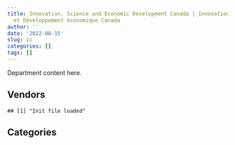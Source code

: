 ```yaml
---
title: Innovation, Science and Economic Development Canada | Innovation, Sciences
  et Développement économique Canada
author: ''
date: '2022-08-15'
slug: ic
categories: []
tags: []
---
```


<script src="/rmarkdown-libs/htmlwidgets/htmlwidgets.js"></script>
<link href="/rmarkdown-libs/datatables-css/datatables-crosstalk.css" rel="stylesheet" />
<script src="/rmarkdown-libs/datatables-binding/datatables.js"></script>
<script src="/rmarkdown-libs/jquery/jquery-3.6.0.min.js"></script>
<link href="/rmarkdown-libs/dt-core-bootstrap/css/dataTables.bootstrap.min.css" rel="stylesheet" />
<link href="/rmarkdown-libs/dt-core-bootstrap/css/dataTables.bootstrap.extra.css" rel="stylesheet" />
<script src="/rmarkdown-libs/dt-core-bootstrap/js/jquery.dataTables.min.js"></script>
<script src="/rmarkdown-libs/dt-core-bootstrap/js/dataTables.bootstrap.min.js"></script>
<link href="/rmarkdown-libs/crosstalk/css/crosstalk.min.css" rel="stylesheet" />
<script src="/rmarkdown-libs/crosstalk/js/crosstalk.min.js"></script>
<script src="/rmarkdown-libs/htmlwidgets/htmlwidgets.js"></script>
<link href="/rmarkdown-libs/datatables-css/datatables-crosstalk.css" rel="stylesheet" />
<script src="/rmarkdown-libs/datatables-binding/datatables.js"></script>
<script src="/rmarkdown-libs/jquery/jquery-3.6.0.min.js"></script>
<link href="/rmarkdown-libs/dt-core-bootstrap/css/dataTables.bootstrap.min.css" rel="stylesheet" />
<link href="/rmarkdown-libs/dt-core-bootstrap/css/dataTables.bootstrap.extra.css" rel="stylesheet" />
<script src="/rmarkdown-libs/dt-core-bootstrap/js/jquery.dataTables.min.js"></script>
<script src="/rmarkdown-libs/dt-core-bootstrap/js/dataTables.bootstrap.min.js"></script>
<link href="/rmarkdown-libs/crosstalk/css/crosstalk.min.css" rel="stylesheet" />
<script src="/rmarkdown-libs/crosstalk/js/crosstalk.min.js"></script>

Department content here.

## Vendors

    ## [1] "Init file loaded"

<div id="htmlwidget-1" style="width:100%;height:auto;" class="datatables html-widget"></div>
<script type="application/json" data-for="htmlwidget-1">{"x":{"style":"bootstrap","filter":"none","vertical":false,"data":[["<a href=\"/vendors/4083261_canada/\">4083261 CANADA<\/a>","<a href=\"/vendors/a_hundred_answers/\">A HUNDRED ANSWERS<\/a>","<a href=\"/vendors/acart_communications/\">ACART COMMUNICATIONS<\/a>","<a href=\"/vendors/accenture/\">ACCENTURE<\/a>","<a href=\"/vendors/acme_future_security_controls/\">ACME FUTURE SECURITY CONTROLS<\/a>","<a href=\"/vendors/adga_group/\">ADGA GROUP<\/a>","<a href=\"/vendors/adrm_technology_consulting/\">ADRM TECHNOLOGY CONSULTING<\/a>","<a href=\"/vendors/advanced_business_interiors/\">ADVANCED BUSINESS INTERIORS<\/a>","<a href=\"/vendors/advanced_chippewa_technologies/\">ADVANCED CHIPPEWA TECHNOLOGIES<\/a>","<a href=\"/vendors/alcaide_webster_architects/\">ALCAIDE WEBSTER ARCHITECTS<\/a>","<a href=\"/vendors/altis_human_resources/\">ALTIS HUMAN RESOURCES<\/a>","<a href=\"/vendors/amazon/\">AMAZON<\/a>","<a href=\"/vendors/anixter_canada/\">ANIXTER CANADA<\/a>","<a href=\"/vendors/ansys_canada/\">ANSYS CANADA<\/a>","<a href=\"/vendors/ari_financial_services/\">ARI FINANCIAL SERVICES<\/a>","<a href=\"/vendors/artemp_personnel_services/\">ARTEMP PERSONNEL SERVICES<\/a>","<a href=\"/vendors/asbex/\">ASBEX<\/a>","<a href=\"/vendors/asokan_business_interiors/\">ASOKAN BUSINESS INTERIORS<\/a>","<a href=\"/vendors/avi_spl_canada/\">AVI SPL CANADA<\/a>","<a href=\"/vendors/banfield_seguin/\">BANFIELD SEGUIN<\/a>","<a href=\"/vendors/bdo_canada/\">BDO CANADA<\/a>","<a href=\"/vendors/bell_canada/\">BELL CANADA<\/a>","<a href=\"/vendors/blackberry/\">BLACKBERRY<\/a>","<a href=\"/vendors/brookfield_global_integrated_solutions/\">BROOKFIELD GLOBAL INTEGRATED SOLUTIONS<\/a>","<a href=\"/vendors/cache_computer_consulting/\">CACHE COMPUTER CONSULTING<\/a>","<a href=\"/vendors/calian/\">CALIAN<\/a>","<a href=\"/vendors/canadian_corps_of_commissionaires/\">CANADIAN CORPS OF COMMISSIONAIRES<\/a>","<a href=\"/vendors/canon/\">CANON<\/a>","<a href=\"/vendors/carahsoft_technology/\">CARAHSOFT TECHNOLOGY<\/a>","<a href=\"/vendors/carleton_electric/\">CARLETON ELECTRIC<\/a>","<a href=\"/vendors/cdw_canada/\">CDW CANADA<\/a>","<a href=\"/vendors/cedrom_sni/\">CEDROM SNI<\/a>","<a href=\"/vendors/cgi/\">CGI<\/a>","<a href=\"/vendors/cision_canada/\">CISION CANADA<\/a>","<a href=\"/vendors/cistel_technology/\">CISTEL TECHNOLOGY<\/a>","<a href=\"/vendors/click_networks/\">CLICK NETWORKS<\/a>","<a href=\"/vendors/closereach/\">CLOSEREACH<\/a>","<a href=\"/vendors/cnw_group/\">CNW GROUP<\/a>","<a href=\"/vendors/cofomo/\">COFOMO<\/a>","<a href=\"/vendors/compucom_canada/\">COMPUCOM CANADA<\/a>","<a href=\"/vendors/contract_community/\">CONTRACT COMMUNITY<\/a>","<a href=\"/vendors/coradix_technology_consulting/\">CORADIX TECHNOLOGY CONSULTING<\/a>","<a href=\"/vendors/cossette_communications/\">COSSETTE COMMUNICATIONS<\/a>","<a href=\"/vendors/d_doyle_installations/\">D DOYLE INSTALLATIONS<\/a>","<a href=\"/vendors/dalhousie_university/\">DALHOUSIE UNIVERSITY<\/a>","<a href=\"/vendors/decisive_technologies/\">DECISIVE TECHNOLOGIES<\/a>","<a href=\"/vendors/dell_computer/\">DELL COMPUTER<\/a>","<a href=\"/vendors/deloitte_and_touche/\">DELOITTE AND TOUCHE<\/a>","<a href=\"/vendors/dls_technology/\">DLS TECHNOLOGY<\/a>","<a href=\"/vendors/donna_cona/\">DONNA CONA<\/a>","<a href=\"/vendors/dynabook_canada/\">DYNABOOK CANADA<\/a>","<a href=\"/vendors/dynamic_personnel_consultants/\">DYNAMIC PERSONNEL CONSULTANTS<\/a>","<a href=\"/vendors/eagle_professional_resources/\">EAGLE PROFESSIONAL RESOURCES<\/a>","<a href=\"/vendors/eberhard_von_huene_associates/\">EBERHARD VON HUENE ASSOCIATES<\/a>","<a href=\"/vendors/ebsco_canada/\">EBSCO CANADA<\/a>","<a href=\"/vendors/eclipsys_solutions/\">ECLIPSYS SOLUTIONS<\/a>","<a href=\"/vendors/ecole_de_langues_abce/\">ECOLE DE LANGUES ABCE<\/a>","<a href=\"/vendors/ecole_de_langues_la_cite/\">ECOLE DE LANGUES LA CITE<\/a>","<a href=\"/vendors/ekos_research_associates/\">EKOS RESEARCH ASSOCIATES<\/a>","<a href=\"/vendors/elsevier/\">ELSEVIER<\/a>","<a href=\"/vendors/environics_research_group/\">ENVIRONICS RESEARCH GROUP<\/a>","<a href=\"/vendors/eperformance/\">EPERFORMANCE<\/a>","<a href=\"/vendors/ernst_young/\">ERNST YOUNG<\/a>","<a href=\"/vendors/esri/\">ESRI<\/a>","<a href=\"/vendors/excel_human_resources/\">EXCEL HUMAN RESOURCES<\/a>","<a href=\"/vendors/exp_services/\">EXP SERVICES<\/a>","<a href=\"/vendors/factiva/\">FACTIVA<\/a>","<a href=\"/vendors/fast_forward_french/\">FAST FORWARD FRENCH<\/a>","<a href=\"/vendors/fast_track_staffing/\">FAST TRACK STAFFING<\/a>","<a href=\"/vendors/fca_canada/\">FCA CANADA<\/a>","<a href=\"/vendors/fmc_professionals/\">FMC PROFESSIONALS<\/a>","<a href=\"/vendors/ford_motor_company/\">FORD MOTOR COMPANY<\/a>","<a href=\"/vendors/forrester_research/\">FORRESTER RESEARCH<\/a>","<a href=\"/vendors/gap_wireless/\">GAP WIRELESS<\/a>","<a href=\"/vendors/gartner/\">GARTNER<\/a>","<a href=\"/vendors/gatestone/\">GATESTONE<\/a>","<a href=\"/vendors/gc_strategies/\">GC STRATEGIES<\/a>","<a href=\"/vendors/general_motors/\">GENERAL MOTORS<\/a>","<a href=\"/vendors/genesis_integration/\">GENESIS INTEGRATION<\/a>","<a href=\"/vendors/geospectrum_technologies/\">GEOSPECTRUM TECHNOLOGIES<\/a>","<a href=\"/vendors/glasshouse_systems/\">GLASSHOUSE SYSTEMS<\/a>","<a href=\"/vendors/global_knowledge/\">GLOBAL KNOWLEDGE<\/a>","<a href=\"/vendors/global_upholstery/\">GLOBAL UPHOLSTERY<\/a>","<a href=\"/vendors/goss_gilroy/\">GOSS GILROY<\/a>","<a href=\"/vendors/grand_toy/\">GRAND TOY<\/a>","<a href=\"/vendors/graybridge_international_consulting/\">GRAYBRIDGE INTERNATIONAL CONSULTING<\/a>","<a href=\"/vendors/groupe_onscope/\">GROUPE ONSCOPE<\/a>","<a href=\"/vendors/haworth/\">HAWORTH<\/a>","<a href=\"/vendors/hewlett_packard/\">HEWLETT PACKARD<\/a>","<a href=\"/vendors/honeywell/\">HONEYWELL<\/a>","<a href=\"/vendors/hypertec/\">HYPERTEC<\/a>","<a href=\"/vendors/i4c_information_technology/\">I4C INFORMATION TECHNOLOGY<\/a>","<a href=\"/vendors/ibiska_telecom/\">IBISKA TELECOM<\/a>","<a href=\"/vendors/ibm_canada/\">IBM CANADA<\/a>","<a href=\"/vendors/ifathom/\">IFATHOM<\/a>","<a href=\"/vendors/ihs_global/\">IHS GLOBAL<\/a>","<a href=\"/vendors/info_tech_research_group/\">INFO TECH RESEARCH GROUP<\/a>","<a href=\"/vendors/insa/\">INSA<\/a>","<a href=\"/vendors/integrated_distribution_systems/\">INTEGRATED DISTRIBUTION SYSTEMS<\/a>","<a href=\"/vendors/ipsos/\">IPSOS<\/a>","<a href=\"/vendors/iron_mountain/\">IRON MOUNTAIN<\/a>","<a href=\"/vendors/it_net_consultants/\">IT NET CONSULTANTS<\/a>","<a href=\"/vendors/itex/\">ITEX<\/a>","<a href=\"/vendors/jumping_elephants/\">JUMPING ELEPHANTS<\/a>","<a href=\"/vendors/keysight_technologies_canada/\">KEYSIGHT TECHNOLOGIES CANADA<\/a>","<a href=\"/vendors/kpmg/\">KPMG<\/a>","<a href=\"/vendors/language_research_development_group/\">LANGUAGE RESEARCH DEVELOPMENT GROUP<\/a>","<a href=\"/vendors/lansdowne_technologies/\">LANSDOWNE TECHNOLOGIES<\/a>","<a href=\"/vendors/leverage_technology_resources/\">LEVERAGE TECHNOLOGY RESOURCES<\/a>","<a href=\"/vendors/lexisnexis_canada/\">LEXISNEXIS CANADA<\/a>","<a href=\"/vendors/lionbridge/\">LIONBRIDGE<\/a>","<a href=\"/vendors/louis_w_bray_construction/\">LOUIS W BRAY CONSTRUCTION<\/a>","<a href=\"/vendors/ls_telcom/\">LS TELCOM<\/a>","<a href=\"/vendors/lumina_it/\">LUMINA IT<\/a>","<a href=\"/vendors/manifest_communications/\">MANIFEST COMMUNICATIONS<\/a>","<a href=\"/vendors/maplesoft_consulting/\">MAPLESOFT CONSULTING<\/a>","<a href=\"/vendors/maxsys_staffing_and_consulting/\">MAXSYS STAFFING AND CONSULTING<\/a>","<a href=\"/vendors/mccarthy_tetrault/\">MCCARTHY TETRAULT<\/a>","<a href=\"/vendors/mdos_consulting/\">MDOS CONSULTING<\/a>","<a href=\"/vendors/media_q/\">MEDIA Q<\/a>","<a href=\"/vendors/messa_computing/\">MESSA COMPUTING<\/a>","<a href=\"/vendors/michael_wager_consulting/\">MICHAEL WAGER CONSULTING<\/a>","<a href=\"/vendors/micro_focus_canada/\">MICRO FOCUS CANADA<\/a>","<a href=\"/vendors/microsoft_canada/\">MICROSOFT CANADA<\/a>","<a href=\"/vendors/mindwire_systems/\">MINDWIRE SYSTEMS<\/a>","<a href=\"/vendors/mishkumi_technologies/\">MISHKUMI TECHNOLOGIES<\/a>","<a href=\"/vendors/mitsubishi_motor_sales/\">MITSUBISHI MOTOR SALES<\/a>","<a href=\"/vendors/mnp/\">MNP<\/a>","<a href=\"/vendors/modis_canada/\">MODIS CANADA<\/a>","<a href=\"/vendors/morneau_shepell/\">MORNEAU SHEPELL<\/a>","<a href=\"/vendors/morrison_hershfield/\">MORRISON HERSHFIELD<\/a>","<a href=\"/vendors/motorola_solutions_canada/\">MOTOROLA SOLUTIONS CANADA<\/a>","<a href=\"/vendors/mts_allstream/\">MTS ALLSTREAM<\/a>","<a href=\"/vendors/national_arts_centre/\">NATIONAL ARTS CENTRE<\/a>","<a href=\"/vendors/nations_translation_group/\">NATIONS TRANSLATION GROUP<\/a>","<a href=\"/vendors/nattiq/\">NATTIQ<\/a>","<a href=\"/vendors/newfound_recruiting/\">NEWFOUND RECRUITING<\/a>","<a href=\"/vendors/nimble_information_strategies/\">NIMBLE INFORMATION STRATEGIES<\/a>","<a href=\"/vendors/nisha_techonologies/\">NISHA TECHONOLOGIES<\/a>","<a href=\"/vendors/nissan_canada/\">NISSAN CANADA<\/a>","<a href=\"/vendors/nitam_solutions/\">NITAM SOLUTIONS<\/a>","<a href=\"/vendors/nokia_canada/\">NOKIA CANADA<\/a>","<a href=\"/vendors/nova_networks/\">NOVA NETWORKS<\/a>","<a href=\"/vendors/nrns/\">NRNS<\/a>","<a href=\"/vendors/nuix_north_america/\">NUIX NORTH AMERICA<\/a>","<a href=\"/vendors/ogilvy_montreal/\">OGILVY MONTREAL<\/a>","<a href=\"/vendors/onx_enterprise_solutions/\">ONX ENTERPRISE SOLUTIONS<\/a>","<a href=\"/vendors/openframe_technologies/\">OPENFRAME TECHNOLOGIES<\/a>","<a href=\"/vendors/opentext/\">OPENTEXT<\/a>","<a href=\"/vendors/oracle_canada/\">ORACLE CANADA<\/a>","<a href=\"/vendors/otis_elevator/\">OTIS ELEVATOR<\/a>","<a href=\"/vendors/pal_aerospace/\">PAL AEROSPACE<\/a>","<a href=\"/vendors/paladin_group/\">PALADIN GROUP<\/a>","<a href=\"/vendors/pattison_sign_group/\">PATTISON SIGN GROUP<\/a>","<a href=\"/vendors/pitney_bowes/\">PITNEY BOWES<\/a>","<a href=\"/vendors/pleiad_canada/\">PLEIAD CANADA<\/a>","<a href=\"/vendors/portage_personnel/\">PORTAGE PERSONNEL<\/a>","<a href=\"/vendors/postmedia_network/\">POSTMEDIA NETWORK<\/a>","<a href=\"/vendors/pra/\">PRA<\/a>","<a href=\"/vendors/precisionit/\">PRECISIONIT<\/a>","<a href=\"/vendors/pricewaterhouse_coopers/\">PRICEWATERHOUSE COOPERS<\/a>","<a href=\"/vendors/printers_plus/\">PRINTERS PLUS<\/a>","<a href=\"/vendors/prosci_canada/\">PROSCI CANADA<\/a>","<a href=\"/vendors/purelogic/\">PURELOGIC<\/a>","<a href=\"/vendors/purespirit_solutions/\">PURESPIRIT SOLUTIONS<\/a>","<a href=\"/vendors/qmr/\">QMR<\/a>","<a href=\"/vendors/quantum_management_services/\">QUANTUM MANAGEMENT SERVICES<\/a>","<a href=\"/vendors/queen_s_university/\">QUEEN S UNIVERSITY<\/a>","<a href=\"/vendors/quintet_consulting/\">QUINTET CONSULTING<\/a>","<a href=\"/vendors/randstad/\">RANDSTAD<\/a>","<a href=\"/vendors/rapiscan_systems/\">RAPISCAN SYSTEMS<\/a>","<a href=\"/vendors/raymond_chabot_grant_thornton/\">RAYMOND CHABOT GRANT THORNTON<\/a>","<a href=\"/vendors/risk_sciences_international/\">RISK SCIENCES INTERNATIONAL<\/a>","<a href=\"/vendors/rogers/\">ROGERS<\/a>","<a href=\"/vendors/rohde_schwarz_canada/\">ROHDE SCHWARZ CANADA<\/a>","<a href=\"/vendors/s_p_global_market_intelligence/\">S P GLOBAL MARKET INTELLIGENCE<\/a>","<a href=\"/vendors/salesforce_canada/\">SALESFORCE CANADA<\/a>","<a href=\"/vendors/sap/\">SAP<\/a>","<a href=\"/vendors/sas_institute/\">SAS INSTITUTE<\/a>","<a href=\"/vendors/sdl_international_canada/\">SDL INTERNATIONAL CANADA<\/a>","<a href=\"/vendors/securekey_technologies/\">SECUREKEY TECHNOLOGIES<\/a>","<a href=\"/vendors/shi_canada/\">SHI CANADA<\/a>","<a href=\"/vendors/si_systems/\">SI SYSTEMS<\/a>","<a href=\"/vendors/simplex_grinnell/\">SIMPLEX GRINNELL<\/a>","<a href=\"/vendors/snc_lavalin/\">SNC LAVALIN<\/a>","<a href=\"/vendors/softchoice/\">SOFTCHOICE<\/a>","<a href=\"/vendors/somos/\">SOMOS<\/a>","<a href=\"/vendors/st_joseph_print_group/\">ST JOSEPH PRINT GROUP<\/a>","<a href=\"/vendors/stantec/\">STANTEC<\/a>","<a href=\"/vendors/stiff_sentences/\">STIFF SENTENCES<\/a>","<a href=\"/vendors/stoneworks_technologies/\">STONEWORKS TECHNOLOGIES<\/a>","<a href=\"/vendors/stratos/\">STRATOS<\/a>","<a href=\"/vendors/subaru_canada/\">SUBARU CANADA<\/a>","<a href=\"/vendors/supremex/\">SUPREMEX<\/a>","<a href=\"/vendors/systematix_solutions/\">SYSTEMATIX SOLUTIONS<\/a>","<a href=\"/vendors/systemscope/\">SYSTEMSCOPE<\/a>","<a href=\"/vendors/teknion/\">TEKNION<\/a>","<a href=\"/vendors/teksystems_canada/\">TEKSYSTEMS CANADA<\/a>","<a href=\"/vendors/telecom_computer_services/\">TELECOM COMPUTER SERVICES<\/a>","<a href=\"/vendors/telus_canada/\">TELUS CANADA<\/a>","<a href=\"/vendors/teramach_technologies/\">TERAMACH TECHNOLOGIES<\/a>","<a href=\"/vendors/testforce_systems/\">TESTFORCE SYSTEMS<\/a>","<a href=\"/vendors/the_aim_group/\">THE AIM GROUP<\/a>","<a href=\"/vendors/the_mathworks/\">THE MATHWORKS<\/a>","<a href=\"/vendors/the_right_door_consulting/\">THE RIGHT DOOR CONSULTING<\/a>","<a href=\"/vendors/thermo_fisher_scientific/\">THERMO FISHER SCIENTIFIC<\/a>","<a href=\"/vendors/thomson_reuters/\">THOMSON REUTERS<\/a>","<a href=\"/vendors/thyssenkrupp_elevator/\">THYSSENKRUPP ELEVATOR<\/a>","<a href=\"/vendors/toshiba_canada/\">TOSHIBA CANADA<\/a>","<a href=\"/vendors/totem_offisource/\">TOTEM OFFISOURCE<\/a>","<a href=\"/vendors/toyota_canada/\">TOYOTA CANADA<\/a>","<a href=\"/vendors/tpg_technology_consultants/\">TPG TECHNOLOGY CONSULTANTS<\/a>","<a href=\"/vendors/transpolar_technology/\">TRANSPOLAR TECHNOLOGY<\/a>","<a href=\"/vendors/trm_technologies/\">TRM TECHNOLOGIES<\/a>","<a href=\"/vendors/turtle_island_staffing/\">TURTLE ISLAND STAFFING<\/a>","<a href=\"/vendors/ubiqus_canada/\">UBIQUS CANADA<\/a>","<a href=\"/vendors/university_of_alberta/\">UNIVERSITY OF ALBERTA<\/a>","<a href=\"/vendors/university_of_guelph/\">UNIVERSITY OF GUELPH<\/a>","<a href=\"/vendors/university_of_new_brunswick/\">UNIVERSITY OF NEW BRUNSWICK<\/a>","<a href=\"/vendors/university_of_ottawa/\">UNIVERSITY OF OTTAWA<\/a>","<a href=\"/vendors/veritaaq_technology_house/\">VERITAAQ TECHNOLOGY HOUSE<\/a>","<a href=\"/vendors/waste_connections_of_canada/\">WASTE CONNECTIONS OF CANADA<\/a>","<a href=\"/vendors/waste_management_of_canada/\">WASTE MANAGEMENT OF CANADA<\/a>","<a href=\"/vendors/westower_communications/\">WESTOWER COMMUNICATIONS<\/a>","<a href=\"/vendors/wolters_kluwer/\">WOLTERS KLUWER<\/a>","<a href=\"/vendors/workdynamics_technologies/\">WORKDYNAMICS TECHNOLOGIES<\/a>","<a href=\"/vendors/wsp/\">WSP<\/a>","<a href=\"/vendors/xerox/\">XEROX<\/a>","<a href=\"/vendors/york_university/\">YORK UNIVERSITY<\/a>"],["$   83,620.00",null,"$   24,961.70","$   88,592.00","$  399,556.34","$  528,580.96","$   17,161.88","$  558,244.92","$   12,906.83","$  200,676.41","$  584,087.92",null,"$   49,705.33","$   78,797.25","$   16,667.21","$  154,092.57","$   24,998.99","$  282,815.96","$1,038,816.05","$   98,264.80",null,"$  166,004.63","$      451.92","$  133,846.54","$   52,205.40",null,"$2,789,947.88",null,null,"$   26,103.00","$  163,243.50","$  186,733.11",null,"$   29,687.18","$  350,713.47",null,"$   42,579.40","$   42,703.83","$5,139,457.44","$   32,643.66",null,"$2,564,215.79","$  484,669.98","$   46,314.18","$   22,510.82",null,"$   11,299.18","$  791,866.59",null,"$  685,881.74",null,"$  304,553.89","$   56,979.92","$  165,149.71","$  218,935.49","$   46,854.29","$  150,262.87","$   41,612.70","$   88,925.12","$   50,450.48","$   69,215.56","$   19,545.75","$   39,952.81","$   22,825.77","$6,874,994.45","$   39,841.32","$  336,082.30","$  101,434.06","$   37,934.09","$  146,195.67","$   23,914.80",null,null,"$  187,467.79","$1,029,209.21",null,"$  796,615.26","$   67,805.03","$   68,869.02",null,"$    6,922.24","$   45,829.45",null,"$  102,215.85","$   42,962.05","$  320,252.78","$2,929,934.01","$   24,594.45","$  103,079.22","$  738,910.26",null,"$   13,560.00","$  164,931.41","$1,119,968.59","$   87,236.00","$  379,557.53",null,"$    4,314.00",null,null,"$  173,706.15","$  252,839.23","$   31,752.13","$   61,957.81","$   19,498.36","$  747,642.79",null,"$  121,614.30","$  850,832.39","$   50,130.32",null,null,"$7,315,961.30","$  762,934.04","$  225,960.45","$  279,129.52","$   88,544.49","$   24,999.98",null,"$   98,038.80",null,"$  134,973.42","$   16,916.11","$  909,683.77","$2,291,041.75","$  180,448.91","$   44,933.89","$   24,991.31","$2,081,536.21",null,null,"$1,628,725.91","$    7,072.04",null,null,null,"$  128,169.53",null,"$1,140,442.65","$   49,148.40","$   23,477.79",null,"$  134,831.78",null,null,null,null,"$   46,774.59","$  135,610.54","$  997,190.83","$   34,499.98",null,"$  203,712.44",null,"$   76,573.31",null,"$   48,104.02","$   23,349.21","$   68,065.93","$  687,283.63","$1,350,989.07","$   61,411.42","$   29,549.50","$   16,582.26",null,"$   67,279.18","$   62,588.93",null,null,"$   47,083.33",null,"$1,017,310.55",null,"$   22,779.88","$  708,140.08","$   90,142.93",null,"$   10,953.09","$   96,478.54",null,null,"$   22,588.37","$2,036,270.20","$  246,523.15","$   14,474.46","$  171,451.44","$  937,737.66","$   25,207.12","$   50,201.81","$   24,973.00",null,"$   82,607.02","$   21,542.85",null,"$   29,279.24","$  840,638.79","$  344,570.00",null,"$  171,133.24","$    3,665.02","$   77,169.68","$  786,687.59","$1,155,510.63","$   23,570.67",null,"$   34,219.79","$   85,301.03",null,"$2,848,126.33","$1,326,389.55","$   53,822.18","$  815,600.21","$  351,872.55",null,"$   75,898.89",null,"$    1,640.79","$   24,973.00",null,"$   35,798.40","$3,850,365.93","$   22,704.57",null,"$   16,556.40","$      792.52","$   33,899.57","$   86,677.94","$1,056,306.10",null],[null,"$   30,805.49",null,"$  473,550.83","$  188,756.54","$  528,580.96",null,"$  428,432.03","$  676,614.94",null,"$  547,837.13",null,"$   12,663.91","$   80,731.76","$   28,749.06","$  100,769.23",null,"$  135,807.09","$  564,227.21","$   80,268.97","$   24,999.98",null,"$   18,030.19","$  210,538.27","$  459,586.54","$   87,534.92","$2,909,998.54","$    3,542.62","$    6,421.82","$  197,153.93","$   56,509.96","$  192,766.04",null,"$   29,687.18","$  533,615.37",null,"$   43,162.68",null,"$6,305,546.72",null,"$   16,113.31","$2,377,008.92","$1,552,941.78",null,null,null,null,"$2,869,815.92",null,"$  501,973.08",null,"$  345,799.11","$   66,416.08","$  114,869.19","$  229,057.29","$   35,118.67","$   87,912.50","$   67,008.50","$  108,141.00","$   93,391.72","$  157,375.43",null,"$  125,866.55",null,"$6,866,058.47",null,"$  286,966.20","$  115,340.13","$   70,269.06","$   82,858.53",null,null,"$   24,720.00","$   33,601.67","$  455,995.58",null,"$  657,841.82","$  462,888.53","$   32,760.12",null,null,"$   37,050.98","$    8,913.44","$   34,943.21","$   50,612.28","$  452,827.53","$2,897,705.66",null,"$  174,184.78","$   61,579.41","$  712,752.53",null,"$  397,921.17","$  736,795.95","$   86,997.00","$  298,611.40","$      563.15","$   94,099.04","$   34,936.44",null,"$  185,351.76","$  398,194.51","$   65,580.91","$   23,675.82","$  244,311.48","$  631,195.92",null,"$   33,052.50","$  919,886.42","$   21,013.53",null,null,"$6,852,151.19","$1,443,175.89",null,"$  757,873.29","$  398,873.28","$   24,999.98","$  104,355.00","$   92,660.00","$   14,067.49","$  134,973.42","$    3,338.70","$   40,074.12","$2,394,311.53",null,"$   44,933.89",null,"$2,362,746.96","$    8,339.93","$   45,765.00","$  682,726.20",null,null,null,null,"$   12,382.32","$    3,982.16","$  176,566.66","$   70,890.21","$   99,026.55",null,"$   33,909.78",null,"$      648.43","$  270,260.63",null,"$   37,975.41","$  182,477.12","$  752,535.25","$   48,894.00",null,"$  238,321.98",null,"$   37,133.25","$   13,403.35","$   43,742.76","$   10,169.01","$  156,261.67","$  865,759.94","$1,028,800.52",null,"$   21,011.68","$  165,082.19",null,"$  194,299.30","$  152,327.66","$   13,277.50",null,"$  789,405.96",null,"$  996,765.38",null,"$   22,779.88","$  620,616.62","$   93,336.50",null,null,"$   14,916.00",null,"$   12,919.37","$   14,650.68","$2,052,733.60","$  375,641.53","$   26,477.36","$  254,577.12","$  653,898.75",null,"$    6,246.21",null,"$   45,304.33","$   60,791.11",null,null,"$   30,271.76","$1,070,099.46",null,"$  267,932.83","$  976,544.23","$   20,661.13",null,"$   96,386.04","$1,498,840.33","$   11,295.59","$   96,530.25",null,"$  150,933.49",null,"$  790,498.74","$3,699,932.50","$  146,435.32","$  726,612.71","$  394,266.83",null,"$   93,276.97","$      188.88","$   33,834.21",null,"$   13,800.00","$    2,612.48","$5,579,972.67","$   13,696.07",null,"$   19,530.80","$   24,105.90","$   44,113.23","$   26,311.38","$1,065,327.70",null],[null,"$   11,010.17",null,"$  841,357.29","$  208,605.39","$  505,101.01",null,"$  437,669.59","$1,811,594.65",null,"$  224,087.23",null,"$   44,284.70",null,"$   12,067.06","$    4,876.65",null,"$  132,312.15","$   93,192.04","$   19,521.33",null,"$   21,441.75","$   18,631.49","$  189,431.88","$  520,559.13","$1,340,399.81","$2,897,260.00","$   15,435.69","$   71,200.80",null,"$  146,354.40","$  211,183.96","$   42,021.61","$   27,534.50","$   83,536.69",null,null,"$   24,950.40","$3,951,196.58",null,"$  180,964.85","$1,931,064.33","$1,178,499.60",null,null,null,"$   15,966.90","$1,743,138.06",null,null,null,"$  311,553.99","$  257,229.77","$  341,060.52","$  297,974.75",null,"$   86,716.10","$   22,632.00",null,"$  188,797.94",null,null,"$  225,111.41",null,"$4,271,250.26",null,"$  283,013.16","$  171,946.20","$   35,900.10",null,null,"$   99,831.71",null,"$   22,594.15","$  569,008.16",null,"$1,720,912.05",null,null,"$  857,837.29",null,"$    9,562.09",null,"$  108,383.17","$   50,523.01","$  175,640.26","$2,905,644.58","$   30,980.70","$   71,105.57","$  105,140.44","$   40,002.00",null,"$1,577,235.42","$  799,366.80",null,"$  136,147.92","$   68,882.01","$   22,868.78",null,null,"$  165,182.92","$  171,214.94","$   48,188.84","$   24,949.58","$   42,384.02","$  912,646.42","$    5,470.44",null,"$  748,244.26",null,null,"$   15,158.95","$5,041,299.89","$5,042,068.96",null,"$  382,051.19","$   60,320.60",null,null,"$   78,140.00","$  120,176.51","$   11,093.71","$   39,561.85","$  449,352.71","$2,251,950.58","$  341,860.38","$  130,084.92",null,"$1,988,878.51","$   18,147.27",null,null,null,"$   20,856.37",null,"$   55,445.16","$  161,854.55","$    3,993.07","$  319,650.27","$   47,834.04","$  117,724.30","$   23,661.38",null,null,"$  135,760.26","$  473,279.37","$  644,143.30",null,"$  195,547.53","$  790,174.43",null,null,"$  142,745.22",null,"$  153,524.89","$   21,132.28","$   46,493.68","$   10,183.06",null,"$1,482,135.75","$  846,936.20","$    9,362.04","$   61,393.67","$  675,689.99","$   28,695.69","$   57,555.43","$   94,726.23",null,null,"$1,851,043.05","$    4,817.05","$   17,797.50",null,"$   22,842.30","$   68,791.16","$   52,705.85",null,null,"$  131,086.86",null,"$   11,940.63","$   71,556.62","$1,306,079.15","$  374,424.37","$   37,860.43","$   64,901.57","$   26,725.01",null,null,null,"$  234,003.46","$   23,165.00",null,"$   15,930.69",null,"$1,081,185.55","$   24,984.56","$  916,359.91","$   10,250.83","$   31,007.02","$    3,987.44","$  381,323.55","$2,142,480.16",null,"$    8,438.02",null,"$   80,755.66",null,null,"$  777,478.30",null,"$  722,415.22","$   46,782.54","$   39,999.74","$  102,265.92","$   11,645.45","$   24,675.00",null,null,"$   33,547.52","$5,482,919.45",null,"$   42,050.58",null,null,"$   12,303.58","$   40,632.33","$1,145,162.40","$   24,916.50"],[null,null,null,null,"$  172,911.06","$  528,580.96",null,"$  142,308.47","$5,823,871.81",null,"$  383,883.24","$  889,769.56",null,null,"$   15,696.47",null,null,"$  133,160.73","$  303,012.15","$   24,956.05",null,null,"$      127.04","$  147,655.86","$  301,677.15","$1,413,476.64","$2,616,581.44","$   15,393.51","$  154,155.44",null,"$  355,744.91",null,"$3,683,718.91","$  101,675.95","$  207,857.81","$   48,051.42","$   29,503.88","$   69,030.63","$3,208,787.08",null,null,"$1,917,715.95","$  836,200.00",null,null,"$   23,893.02",null,"$8,428,924.41","$   13,474.55",null,"$  665,796.00","$   47,963.78","$  261,528.87",null,"$  305,308.16","$   53,282.63","$  162,601.17",null,null,"$   95,867.27",null,null,"$  151,047.95",null,"$2,361,439.23",null,"$  177,822.94","$  166,975.94",null,null,null,null,"$   16,417.81","$   31,330.83","$  403,885.03","$   17,955.00","$1,673,844.23","$   43,322.00",null,null,"$  111,874.72","$   39,879.96",null,"$   50,030.75","$   24,438.33","$  279,913.04","$2,897,705.66","$    8,121.15",null,"$  136,997.14",null,null,"$2,432,144.68","$  551,884.76",null,"$   10,598.94","$   90,218.58","$   71,911.81",null,"$  267,177.81","$  193,714.15",null,"$   67,874.56",null,"$  860,683.66","$  832,937.43","$   54,310.81",null,"$  483,985.65",null,"$  115,007.19",null,"$5,027,525.85","$6,213,761.14",null,"$  162,515.47","$   82,004.06",null,null,"$   44,624.27",null,"$    6,109.56","$  721,667.36","$  633,482.52","$1,255,474.14",null,null,null,"$2,834,337.88","$   22,398.86",null,null,null,null,"$   70,666.34","$   61,140.43","$  161,412.32","$    3,982.16","$  188,902.10",null,"$  112,881.92",null,null,"$1,316,172.32","$  158,659.56",null,null,"$   41,905.97","$  238,828.26","$  854,398.63","$    7,965.85","$  117,200.60",null,"$   13,057.97","$   45,019.43","$   39,959.38",null,"$   10,509.00",null,"$  850,087.60","$  106,716.09","$   19,638.40","$   64,443.90","$  124,024.55","$   47,234.00","$  274,273.69","$   34,299.03",null,"$   46,838.50","$1,537,014.47","$   38,042.50","$   69,492.91","$   49,078.71","$   22,779.88","$  838,456.69","$   38,622.15","$1,236,514.05",null,null,"$    6,351.53",null,"$  191,824.31","$  875,840.74","$  312,107.35","$   69,407.42","$   36,203.22",null,null,"$    1,315.50","$   10,545.00","$   68,288.08",null,null,"$   15,832.44",null,"$  996,664.04",null,"$1,001,227.57","$   85,027.30","$   10,026.56","$   18,778.88","$  587,175.18","$2,785,544.71","$   15,390.80","$   82,857.17",null,"$  138,321.06","$  217,141.93",null,"$   61,057.29",null,"$  694,717.76","$   51,706.22",null,"$   21,194.98","$   24,577.50","$   21,560.00",null,null,"$   13,230.00","$3,439,989.46",null,"$   15,453.82",null,"$   12,543.00","$   33,899.57","$   28,746.95","$1,145,299.47","$   22,448.98"]],"container":"<table class=\"table table-striped table-hover row-border order-column display\">\n  <thead>\n    <tr>\n      <th>Vendor<\/th>\n      <th>2017-2018<\/th>\n      <th>2018-2019<\/th>\n      <th>2019-2020<\/th>\n      <th>2020-2021<\/th>\n    <\/tr>\n  <\/thead>\n<\/table>","options":{"order":[[4,"desc"]],"pageLength":10,"autoWidth":true,"columnDefs":[],"orderClasses":false}},"evals":[],"jsHooks":[]}</script>

## Categories

<div id="htmlwidget-2" style="width:100%;height:auto;" class="datatables html-widget"></div>
<script type="application/json" data-for="htmlwidget-2">{"x":{"style":"bootstrap","filter":"none","vertical":false,"data":[["<a href=\"/categories/1_facilities_and_construction/\">1_facilities_and_construction<\/a>","<a href=\"/categories/10_office_management/\">10_office_management<\/a>","<a href=\"/categories/2_professional_services/\">2_professional_services<\/a>","<a href=\"/categories/3_information_technology/\">3_information_technology<\/a>","<a href=\"/categories/4_medical/\">4_medical<\/a>","<a href=\"/categories/5_transportation_and_logistics/\">5_transportation_and_logistics<\/a>","<a href=\"/categories/6_industrial_products_and_services/\">6_industrial_products_and_services<\/a>","<a href=\"/categories/7_travel/\">7_travel<\/a>","<a href=\"/categories/8_security_and_protection/\">8_security_and_protection<\/a>","<a href=\"/categories/9_human_capital/\">9_human_capital<\/a>"],["$12,486,685.94","$ 5,815,983.84","$24,494,771.21","$58,729,526.66",null,"$   565,478.87","$ 4,199,620.90","$   244,438.68","$ 2,759,000.49","$ 7,527,075.16"],["$ 4,669,942.32","$ 6,689,617.03","$29,910,335.17","$66,494,268.57","$     5,491.44","$ 1,152,962.91","$ 2,374,340.90","$   400,257.93","$ 2,834,391.18","$ 7,667,915.12"],["$ 3,754,005.00","$ 3,517,156.28","$42,154,995.85","$57,701,369.11","$     6,611.40","$   571,201.66","$ 1,408,268.15","$   355,220.62","$ 2,832,285.00","$ 8,739,040.31"],["$ 4,924,210.94","$ 2,266,977.82","$64,742,826.25","$69,695,913.24","$     6,593.34","$   717,508.32","$ 3,107,104.06","$   202,481.69","$ 2,598,624.61","$ 8,901,120.87"]],"container":"<table class=\"table table-striped table-hover row-border order-column display\">\n  <thead>\n    <tr>\n      <th>Category<\/th>\n      <th>2017-2018<\/th>\n      <th>2018-2019<\/th>\n      <th>2019-2020<\/th>\n      <th>2020-2021<\/th>\n    <\/tr>\n  <\/thead>\n<\/table>","options":{"order":[[4,"desc"]],"pageLength":20,"autoWidth":true,"columnDefs":[],"orderClasses":false,"lengthMenu":[10,20,25,50,100]}},"evals":[],"jsHooks":[]}</script>

